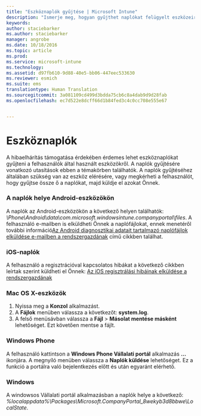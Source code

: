 ```yaml
---
title: "Eszköznaplók gyűjtése | Microsoft Intune"
description: "Ismerje meg, hogyan gyűjthet naplókat felügyelt eszközeiről."
keywords: 
author: staciebarker
ms.author: staciebarker
manager: angrobe
ms.date: 10/18/2016
ms.topic: article
ms.prod: 
ms.service: microsoft-intune
ms.technology: 
ms.assetid: d97fb610-9d88-40e5-bb06-447eec533630
ms.reviewer: esmich
ms.suite: ems
translationtype: Human Translation
ms.sourcegitcommit: 3a081109cd499d3bdda75cb6c8a4dab9d9d28fab
ms.openlocfilehash: ec7d522e8dcff66d1b84fed3c4c0cc708e555e67


---
```


# <a name="device-logs"></a>Eszköznaplók

A hibaelhárítás támogatása érdekében érdemes lehet eszköznaplókat gyűjteni a felhasználók által használt eszközökről. A naplók gyűjtésére vonatkozó utasítások ebben a témakörben találhatók. A naplók gyűjtéséhez általában szükség van az eszköz elérésére, vagy megkérheti a felhasználót, hogy gyűjtse össze ő a naplókat, majd küldje el azokat Önnek.

### <a name="android-log-location"></a>A naplók helye Android-eszközökön
A naplók az Android-eszközökön a következő helyen találhatók: *<Android Device>\Phone\Android\data\com.microsoft.windowsintune.companyportal\files*. A felhasználó e-mailben is elküldheti Önnek a naplófájlokat, ennek menetéről további információ[Az Android diagnosztikai adatait tartalmazó naplófájlok elküldése e-mailben a rendszergazdának](/intune/enduser/send-diagnostic-data-logs-to-your-it-administrator-using-email-android) című cikkben találhat.

### <a name="ios-logs"></a>iOS-naplók

A felhasználó a regisztrációval kapcsolatos hibákat a következő cikkben leírtak szerint küldheti el Önnek: [Az iOS regisztrálási hibáinak elküldése a rendszergazdának](/intune/enduser/send-errors-to-your-it-admin-ios)

### <a name="mac-os-x-devices"></a>Mac OS X-eszközök

1. Nyissa meg a **Konzol** alkalmazást.
2. A **Fájlok** menüben válassza a következőt: **system.log**.
3. A felső menüsávban válassza a **Fájl** > **Másolat mentése másként** lehetőséget. Ezt követően mentse a fájlt.

### <a name="windows-phone"></a>Windows Phone

A felhasználó kattintson a **Windows Phone Vállalati portál** alkalmazás **…** ikonjára. A megnyíló menüben válassza a **Naplók küldése** lehetőséget. Ez a funkció a portálra való bejelentkezés előtt és után egyaránt elérhető.

### <a name="windows"></a>Windows

A windowsos Vállalati portál alkalmazásban a naplók helye a következő: *%localappdata%\Packages\Microsoft.CompanyPortal_8wekyb3d8bbwe\LocalState*.



<!--HONumber=Oct16_HO3-->


